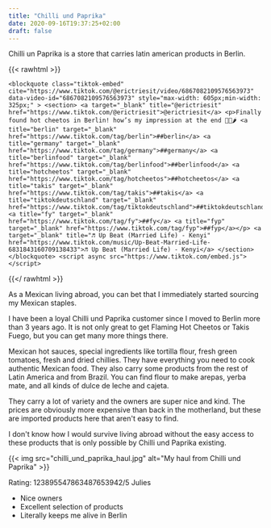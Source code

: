 ```yaml
---
title: "Chilli und Paprika"
date: 2020-09-16T19:37:25+02:00
draft: false
---
```


Chilli un Paprika is a store that carries latin american products in Berlin.

{{< rawhtml >}}

    <blockquote class="tiktok-embed" cite="https://www.tiktok.com/@erictriesit/video/6867082109576563973" data-video-id="6867082109576563973" style="max-width: 605px;min-width: 325px;" > <section> <a target="_blank" title="@erictriesit" href="https://www.tiktok.com/@erictriesit">@erictriesit</a> <p>Finally found hot cheetos in Berlin! how’s my impression at the end 🤣😝🌶 <a title="berlin" target="_blank" href="https://www.tiktok.com/tag/berlin">##berlin</a> <a title="germany" target="_blank" href="https://www.tiktok.com/tag/germany">##germany</a> <a title="berlinfood" target="_blank" href="https://www.tiktok.com/tag/berlinfood">##berlinfood</a> <a title="hotcheetos" target="_blank" href="https://www.tiktok.com/tag/hotcheetos">##hotcheetos</a> <a title="takis" target="_blank" href="https://www.tiktok.com/tag/takis">##takis</a> <a title="tiktokdeutschland" target="_blank" href="https://www.tiktok.com/tag/tiktokdeutschland">##tiktokdeutschland</a> <a title="fy" target="_blank" href="https://www.tiktok.com/tag/fy">##fy</a> <a title="fyp" target="_blank" href="https://www.tiktok.com/tag/fyp">##fyp</a></p> <a target="_blank" title="♬ Up Beat (Married Life) - Kenyi" href="https://www.tiktok.com/music/Up-Beat-Married-Life-6831843160709138433">♬ Up Beat (Married Life) - Kenyi</a> </section> </blockquote> <script async src="https://www.tiktok.com/embed.js"></script>

{{</ rawhtml >}}

As a Mexican living abroad, you can bet that I immediately started sourcing my Mexican staples.

I have been a loyal Chilli und Paprika customer since I moved to Berlin more than 3 years ago. It is not only great to get Flaming Hot Cheetos or Takis Fuego, but you can get many more things there.

Mexican hot sauces, special ingredients like tortilla flour, fresh green tomatoes, fresh and dried chillies. They have everything you need to cook authentic Mexican food. They also carry some products from the rest of Latin America and from Brazil. You can find flour to make arepas, yerba mate, and all kinds of dulce de leche and cajeta.

They carry a lot of variety and the owners are super nice and kind. The prices are obviously more expensive than back in the motherland, but these are imported products here that aren't easy to find.

I don't know how I would survive living abroad without the easy access to these products that is only possible by Chilli und Paprika existing.

{{< img src="chilli_und_paprika_haul.jpg" alt="My haul from Chilli und Paprika" >}}

Rating: 123895547863487653942/5 Julies

- Nice owners
- Excellent selection of products
- Literally keeps me alive in Berlin
